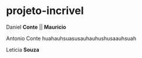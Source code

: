 # projeto-incrivel

Daniel **Conte** || **Mauricio**

Antonio Conte huahauhsuasusauhauhushusaauhsuah

Leticia **Souza**